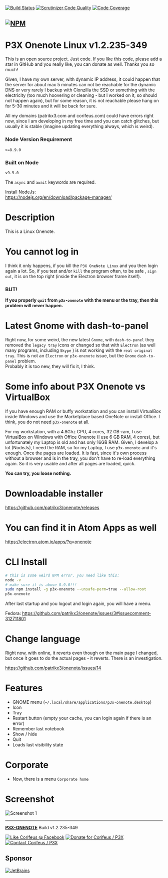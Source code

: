 [//]: #@corifeus-header

  [![Build Status](https://travis-ci.org/patrikx3/onenote.svg?branch=master)](https://travis-ci.org/patrikx3/onenote)  [![Scrutinizer Code Quality](https://scrutinizer-ci.com/g/patrikx3/onenote/badges/quality-score.png?b=master)](https://scrutinizer-ci.com/g/patrikx3/onenote/?branch=master)  [![Code Coverage](https://scrutinizer-ci.com/g/patrikx3/onenote/badges/coverage.png?b=master)](https://scrutinizer-ci.com/g/patrikx3/onenote/?branch=master) 

  
[![NPM](https://nodei.co/npm/p3x-onenote.png?downloads=true&downloadRank=true&stars=true)](https://www.npmjs.com/package/p3x-onenote/)
---

 
# P3X Onenote Linux v1.2.235-349  

This is an open source project. Just code. If you like this code, please add a star in GitHub and you really like, you can donate as well. Thanks you so much!

Given, I have my own server, with dynamic IP address, it could happen that the server for about max 5 minutes can not be reachable for the dynamic DNS or very rarely I backup with Clonzilla the SSD or something with the electricity (too much hoovering or cleaning - but I worked on it, so should not happen again), but for some reason, it is not reachable please hang on for 5-30 minutes and it will be back for sure. 

All my domains (patrikx3.com and corifeus.com) could have errors right now, since I am developing in my free time and you can catch glitches, but usually it is stable (imagine updating everything always, which is weird).

### Node Version Requirement 
``` 
>=8.9.0 
```  
   
### Built on Node 
``` 
v9.5.0
```   
   
The ```async``` and ```await``` keywords are required.

Install NodeJs:    
https://nodejs.org/en/download/package-manager/    



# Description  

                        
[//]: #@corifeus-header:end

This is a Linux Onenote.

# You cannot log in

I think it only happens, if you kill the ```P3X OneNote Linux``` and you then login again a lot. So, if you test and/or ```kill``` the program often, to be safe ,  ```sign out```, it is on the top right (inside the Electron browser frame itself). 

### BUT! 

**If you properly ```quit``` from ```p3x-onenote``` with the menu or the tray, then this problem will never happen.**

# Latest Gnome with dash-to-panel

Right now, for some weird, the new latest ```Gnome```, with ```dash-to-panel``` they removed the ```legacy tray``` icons or changed so that with ```Electron``` (as well many programs, including ```Skype``` ) is not working with the ```real original tray```. This is not an ```Electron``` or ```p3x-onenote``` issue, but the ```Gnome``` ```dash-to-panel``` problem.   
Probably it is too new, they will fix it, I think.

# Some info about P3X Onenote vs VirtualBox
If you have enough RAM or buffy workstation and you can install VirtualBox inside Windows and use the Marketplace based OneNote or install Office. I think, you do not need  ```p3x-onenote``` at all.  

For my workstation, with a 4.8Ghz CPU, 4 cores, 32 GB-ram, I use VirtualBox on Windows with Office Onenote (I use 6 GB RAM, 4 cores), but unfortunately my Laptop is old and has only 16GB RAM. Given, I develop a lot (NodeJs), I need the RAM, so for my Laptop, I use ```p3x-onenote``` and it's enough. Once the pages are loaded. It is fast, since it's own process without a browser and is in the tray, you don't have to re-load everything again. So it is very usable and after all pages are loaded, quick.

**You can try, you loose nothing.**

# Downloadable installer
https://github.com/patrikx3/onenote/releases

# You can find it in Atom Apps as well

https://electron.atom.io/apps/?q=onenote


# CLI Install

```bash
# this is some weird NPM error, you need like this:
node -v
# make sure it is above 8.9.0!!!
sudo npm install -g p3x-onenote --unsafe-perm=true --allow-root
p3x-onenote
```

After last startup and you logout and login again, you will have a menu.
  
Fedora: https://github.com/patrikx3/onenote/issues/3#issuecomment-312711801
  
# Change language

Right now, with online, it reverts even though on the main page I changed, but once it goes to do the actual pages - it reverts.
There is an investigation.

https://github.com/patrikx3/onenote/issues/14


# Features
* GNOME menu (`````~/.local/share/applications/p3x-onenote.desktop`````)
* Icon
* Tray
* Restart button (empty your cache, you can login again if there is an error)
* Remember last notebook
* Show / hide
* Quit
* Loads last visibility state

# Corporate

* Now, there is a menu ```Corporate home```

# Screenshot

![Screenshot 1](https://cdn.corifeus.com/git/onenote/artifacts/screenshot/1.png)



[//]: #@corifeus-footer

---

[**P3X-ONENOTE**](https://pages.corifeus.com/onenote) Build v1.2.235-349 

[![Like Corifeus @ Facebook](https://img.shields.io/badge/LIKE-Corifeus-3b5998.svg)](https://www.facebook.com/corifeus.software) [![Donate for Corifeus / P3X](https://img.shields.io/badge/Donate-Corifeus-003087.svg)](https://www.paypal.com/cgi-bin/webscr?cmd=_s-xclick&hosted_button_id=QZVM4V6HVZJW6)  [![Contact Corifeus / P3X](https://img.shields.io/badge/Contact-P3X-ff9900.svg)](https://www.patrikx3.com/en/front/contact) 


## Sponsor

[![JetBrains](https://www.patrikx3.com/images/jetbrains-logo.svg)](https://www.jetbrains.com/)
  
 

[//]: #@corifeus-footer:end